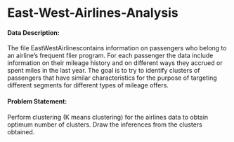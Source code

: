 # East-West-Airlines-Analysis

#### Data Description:
 
The file EastWestAirlinescontains information on passengers who belong to an airline’s frequent flier program. For each passenger the data include information on their mileage history and on different ways they accrued or spent miles in the last year. The goal is to try to identify clusters of passengers that have similar characteristics for the purpose of targeting different segments for different types of mileage offers.

#### Problem Statement: 

Perform clustering (K means clustering) for the airlines data to obtain optimum number of clusters. Draw the inferences from the clusters obtained.
